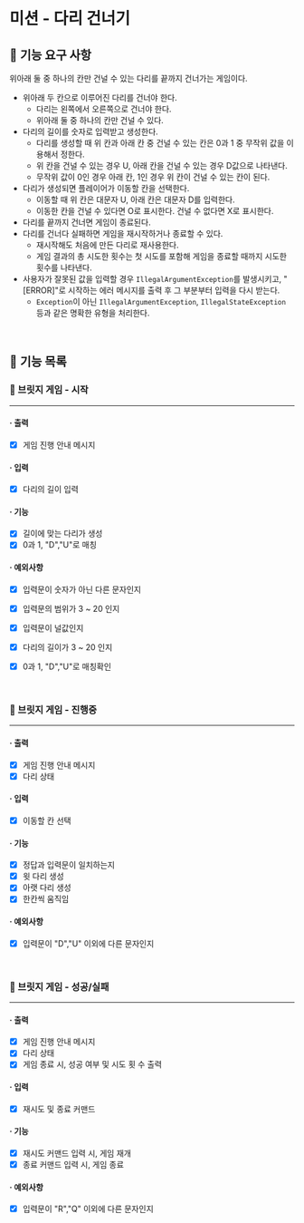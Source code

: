 # 미션 - 다리 건너기

## 🚀 기능 요구 사항

위아래 둘 중 하나의 칸만 건널 수 있는 다리를 끝까지 건너가는 게임이다.

- 위아래 두 칸으로 이루어진 다리를 건너야 한다.
    - 다리는 왼쪽에서 오른쪽으로 건너야 한다.
    - 위아래 둘 중 하나의 칸만 건널 수 있다.
- 다리의 길이를 숫자로 입력받고 생성한다.
    - 다리를 생성할 때 위 칸과 아래 칸 중 건널 수 있는 칸은 0과 1 중 무작위 값을 이용해서 정한다.
    - 위 칸을 건널 수 있는 경우 U, 아래 칸을 건널 수 있는 경우 D값으로 나타낸다.
    - 무작위 값이 0인 경우 아래 칸, 1인 경우 위 칸이 건널 수 있는 칸이 된다.
- 다리가 생성되면 플레이어가 이동할 칸을 선택한다.
    - 이동할 때 위 칸은 대문자 U, 아래 칸은 대문자 D를 입력한다.
    - 이동한 칸을 건널 수 있다면 O로 표시한다. 건널 수 없다면 X로 표시한다.
- 다리를 끝까지 건너면 게임이 종료된다.
- 다리를 건너다 실패하면 게임을 재시작하거나 종료할 수 있다.
    - 재시작해도 처음에 만든 다리로 재사용한다.
    - 게임 결과의 총 시도한 횟수는 첫 시도를 포함해 게임을 종료할 때까지 시도한 횟수를 나타낸다.
- 사용자가 잘못된 값을 입력할 경우 `IllegalArgumentException`를 발생시키고, "[ERROR]"로 시작하는 에러 메시지를 출력 후 그 부분부터 입력을 다시 받는다.
    - `Exception`이 아닌 `IllegalArgumentException`, `IllegalStateException` 등과 같은 명확한 유형을 처리한다.

<br>

## 🚀 기능 목록

### 🔽 브릿지 게임 - 시작

***

#### · 출력

- [x] 게임 진행 안내 메시지

#### · 입력

- [x] 다리의 길이 입력

#### · 기능

- [x] 길이에 맞는 다리가 생성
- [x] 0과 1, "D","U"로 매칭

#### · 예외사항

- [x] 입력문이 숫자가 아닌 다른 문자인지
- [x] 입력문의 범위가 3 ~ 20 인지
- [x] 입력문이 널값인지
- [x] 다리의 길이가 3 ~ 20 인지
- [x] 0과 1, "D","U"로 매칭확인

  <br>

### 🔽 브릿지 게임 - 진행중

***

#### · 출력

- [x] 게임 진행 안내 메시지
- [x] 다리 상태

#### · 입력

- [x] 이동할 칸 선택

#### · 기능

- [x] 정답과 입력문이 일치하는지
- [x] 윗 다리 생성
- [x] 아랫 다리 생성
- [x] 한칸씩 움직임

#### · 예외사항

- [x] 입력문이 "D","U" 이외에 다른 문자인지

  <br>

### 🔽 브릿지 게임 - 성공/실패

***

#### · 출력

- [x] 게임 진행 안내 메시지
- [x] 다리 상태
- [x] 게임 종료 시, 성공 여부 및 시도 횟 수 출력

#### · 입력

- [x] 재시도 및 종료 커맨드

#### · 기능

- [x] 재시도 커맨드 입력 시, 게임 재개
- [x] 종료 커맨드 입력 시, 게임 종료

#### · 예외사항

- [x] 입력문이 "R","Q" 이외에 다른 문자인지
  <br>
